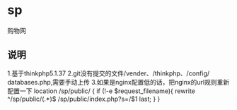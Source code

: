 # sp
购物网
## 说明
1.基于thinkphp5.1.37
2.git没有提交的文件/vender、/thinkphp、/config/
databases.php,需要手动上传
3.如果是nginx配置低的话，把nginx的url规则重新配置一下
 location /sp/public/ {
       if (!-e $request_filename){
          rewrite  ^/sp/public/(.*)$  /sp/public/index.php?s=/$1  last;
     }
   }
   
   
   
   
   
   
   






